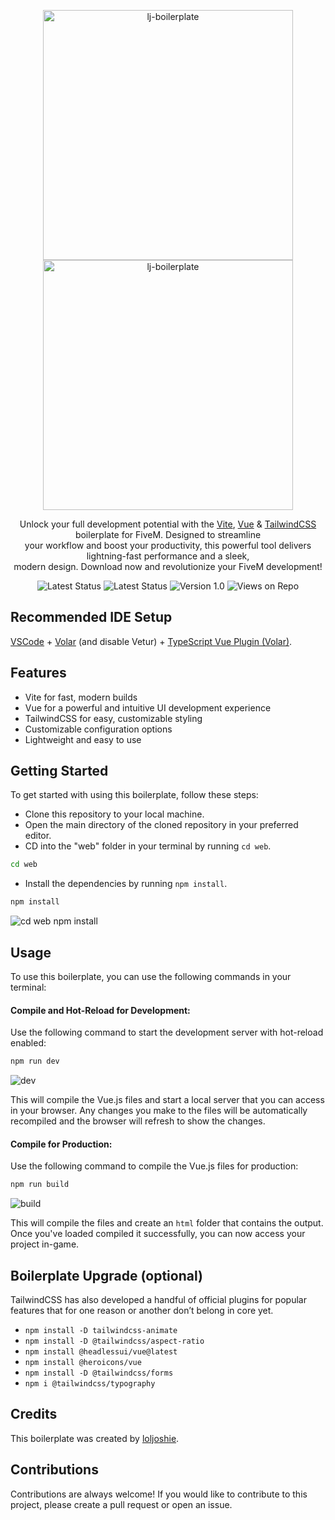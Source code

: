 <p align="center">
  <a href="https://heroicons.com/#gh-light-mode-only" target="_blank">
    <img src="https://user-images.githubusercontent.com/91661118/233499718-11d46bc9-0691-4e1c-9dc0-45dd84f0092d.svg" alt="lj-boilerplate" width="400">
  </a>
  <a href="https://heroicons.com/#gh-dark-mode-only" target="_blank">
    <img src="https://user-images.githubusercontent.com/91661118/233499762-71b7c870-4c54-4312-b64f-26f006336317.svg" alt="lj-boilerplate" width="400">
  </a>
</p>

<p align="center">
  Unlock your full development potential with the <a href="https://vitejs.dev/">Vite</a>, <a href="https://vuejs.org/">Vue</a> & <a href="https://tailwindcss.com/">TailwindCSS</a> boilerplate for FiveM. Designed to streamline <br>your workflow and boost your productivity, this powerful tool delivers lightning-fast performance and a sleek, <br> modern design. Download now and revolutionize your FiveM development!
<p>
<!--
<p align="center">
  <a href="https://heroicons.com"><strong>Something epic coming soon &rarr;</strong></a>
</p>
-->
<p align="center">
    <img src="https://img.shields.io/badge/difficulty-easy%20to%20use-important" alt="Latest Status">
    <img src="https://img.shields.io/badge/status-up-brightgreen.svg" alt="Latest Status">
    <img src="https://img.shields.io/badge/version-1.0-blueviolet.svg" alt="Version 1.0">
    <img src="https://img.shields.io/badge/views-151-blue.svg" alt="Views on Repo">
</p>

## Recommended IDE Setup
[VSCode](https://code.visualstudio.com/) + [Volar](https://marketplace.visualstudio.com/items?itemName=johnsoncodehk.volar) (and disable Vetur) + [TypeScript Vue Plugin (Volar)](https://marketplace.visualstudio.com/items?itemName=johnsoncodehk.vscode-typescript-vue-plugin).

## Features
* Vite for fast, modern builds
* Vue for a powerful and intuitive UI development experience
* TailwindCSS for easy, customizable styling
* Customizable configuration options
* Lightweight and easy to use

## Getting Started
To get started with using this boilerplate, follow these steps:

* Clone this repository to your local machine.
* Open the main directory of the cloned repository in your preferred editor.
* CD into the "web" folder in your terminal by running `cd web`.
```sh
cd web
```
* Install the dependencies by running `npm install`.
```sh
npm install
```

![cd web npm install](https://user-images.githubusercontent.com/91661118/233503622-4a8a847d-80d4-441c-8e72-458851ad3531.gif)

## Usage
To use this boilerplate, you can use the following commands in your terminal:

#### Compile and Hot-Reload for Development:
Use the following command to start the development server with hot-reload enabled:

```sh
npm run dev
```

![dev](https://user-images.githubusercontent.com/91661118/233505518-195efbab-6e65-481c-939f-826eb4c9c76f.gif)

This will compile the Vue.js files and start a local server that you can access in your browser. Any changes you make to the files will be automatically recompiled and the browser will refresh to show the changes.

#### Compile for Production:
Use the following command to compile the Vue.js files for production:

```sh
npm run build
```

![build](https://user-images.githubusercontent.com/91661118/233505563-0dfecd20-dcea-4f6f-a127-e1dcf4163422.gif)

This will compile the files and create an `html` folder that contains the output. Once you've loaded compiled it successfully, you can now access your project in-game.

## Boilerplate Upgrade (optional)
TailwindCSS has also developed a handful of official plugins for popular features that for one reason or another don’t belong in core yet.

* ```npm install -D tailwindcss-animate```
* ```npm install -D @tailwindcss/aspect-ratio```
* ```npm install @headlessui/vue@latest```
* ```npm install @heroicons/vue```
* ```npm install -D @tailwindcss/forms```
* ```npm i @tailwindcss/typography```

## Credits
This boilerplate was created by <a href="https://heroicons.com/" target="_blank">loljoshie</a>.

## Contributions
Contributions are always welcome! If you would like to contribute to this project, please create a pull request or open an issue.

